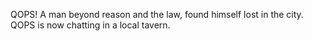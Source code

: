 
QOPS! A man beyond reason and the law, found himself lost in the city. QOPS is now chatting in a local tavern.
